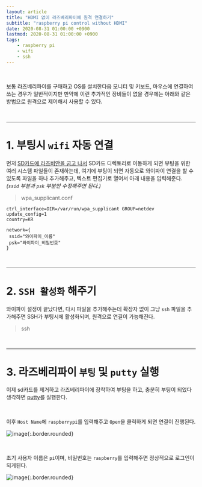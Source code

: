 ```yaml
---
layout: article
title: "HDMI 없이 라즈베리파이에 원격 연결하기"
subtitle: "raspberry pi control without HDMI"
date: 2020-08-31 01:00:00 +0900
lastmod: 2020-08-31 01:00:00 +0900
tags: 
    - raspberry pi
    - wifi
    - ssh
---
```


<br>

보통 라즈베리파이를 구매하고 OS를 설치한다음 모니터 및 키보드, 마우스에 연결하여 쓰는 경우가 일반적이지만 만약에 이런 추가적인 장비들이 없을 경우에는 아래와 같은 방법으로 원격으로 제어해서 사용할 수 있다.

<br>

---

# 1. 부팅시 `wifi` 자동 연결

먼저 [SD카드에 라즈비안을 굽고 나서](https://syki66.github.io/blog/2020/04/09/rpi-install.html) SD카드 디렉토리로 이동하게 되면 부팅을 위한 여러 시스템 파일들이 존재하는데, 여기에 부팅이 되면 자동으로 와이파이 연결을 할 수 있도록 파일을 하나 추가해주고, 텍스트 편집기로 열어서 아래 내용을 입력해준다. *(`ssid` 부분과 `psk` 부분만 수정해주면 된다.)*

> wpa_supplicant.conf

```
ctrl_interface=DIR=/var/run/wpa_supplicant GROUP=netdev
update_config=1
country=KR

network={
 ssid="와이파이_이름"
 psk="와이파이_비밀번호"
}
```

<br>

---

# 2. `SSH 활성화` 해주기

와이파이 설정이 끝났다면, 다시 파일을 추가해주는데 확장자 없이 그냥 `ssh` 파일을 추가해주면 SSH가 부팅시에 활성화되며, 원격으로 연결이 가능해진다.

> ssh

<br>

---

# 3. 라즈베리파이 `부팅` 및 `putty` 실행

이제 sd카드를 제거하고 라즈베리파이에 장착하여 부팅을 하고, 충분히 부팅이 되었다 생각하면 [putty](https://www.putty.org/)를 실행한다.

<br>

이후 `Host Name`에 `raspberrypi`를 입력해주고 `Open`을 클릭하게 되면 연결이 진행된다.

![image](https://user-images.githubusercontent.com/59393359/91664075-b1f38580-eb27-11ea-8778-d589afe9fbcf.png){:.border.rounded}

<br>

초기 사용자 이름은 `pi`이며, 비밀번호는 `raspberry`를 입력해주면 정상적으로 로그인이 되게된다.

![image](https://user-images.githubusercontent.com/59393359/91664165-583f8b00-eb28-11ea-8f52-dda1cb918fb0.png){:.border.rounded}

<br><br><br><br>